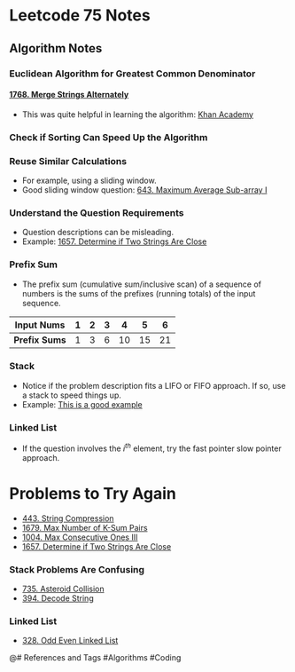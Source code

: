 # Leetcode 75 Notes

## Algorithm Notes

### Euclidean Algorithm for Greatest Common Denominator

#### [1768. Merge Strings Alternately](https://leetcode.com/problems/merge-strings-alternately/?envType=study-plan-v2&envId=leetcode-75)

- This was quite helpful in learning the algorithm: [Khan Academy](https://www.khanacademy.org/computing/computer-science/cryptography/modarithmetic/a/the-euclidean-algorithm#:~:text=The%20Algorithm,%3D%20B%E2%8B%85Q%20%2B%20R)

### Check if Sorting Can Speed Up the Algorithm

### Reuse Similar Calculations

- For example, using a sliding window.
- Good sliding window question: [643. Maximum Average Sub-array I](https://leetcode.com/problems/maximum-average-subarray-i/)

### Understand the Question Requirements

- Question descriptions can be misleading.
- Example: [1657. Determine if Two Strings Are Close](https://leetcode.com/problems/determine-if-two-strings-are-close/)

### Prefix Sum

- The prefix sum (cumulative sum/inclusive scan) of a sequence of numbers is the sums of the prefixes (running totals) of the input sequence.

| **Input Nums**  | 1   | 2   | 3   | 4   | 5   | 6   |
| --------------- | --- | --- | --- | --- | --- | --- |
| **Prefix Sums** | 1   | 3   | 6   | 10  | 15  | 21  |

### Stack

- Notice if the problem description fits a LIFO or FIFO approach. If so, use a stack to speed things up.
- Example: [This is a good example](https://leetcode.com/problems/removing-stars-from-a-string/)

### Linked List

- If the question involves the $i^{th}$ element, try the fast pointer slow pointer approach.

# Problems to Try Again

- [443. String Compression](https://leetcode.com/problems/string-compression/)
- [1679. Max Number of K-Sum Pairs](https://leetcode.com/problems/max-number-of-k-sum-pairs/)
- [1004. Max Consecutive Ones III](https://leetcode.com/problems/max-consecutive-ones-iii/)
- [1657. Determine if Two Strings Are Close](https://leetcode.com/problems/determine-if-two-strings-are-close/)

### Stack Problems Are Confusing

- [735. Asteroid Collision](https://leetcode.com/problems/asteroid-collision/)
- [394. Decode String](https://leetcode.com/problems/decode-string/)

### Linked List

- [328. Odd Even Linked List](https://leetcode.com/problems/odd-even-linked-list/)

@# References and Tags
#Algorithms
#Coding
